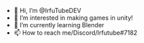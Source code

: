 - 👋 Hi, I’m @IrfuTubeDEV
- 👀 I’m interested in making games in unity!
- 🌱 I’m currently learning Blender
- 📫 How to reach me/Discord/Irfutube#7182

